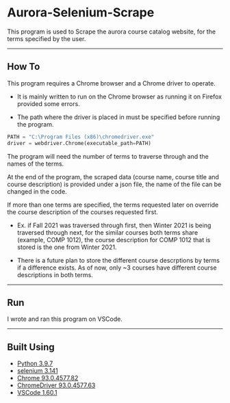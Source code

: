 # Aurora-Selenium-Scrape

This program is used to Scrape the aurora course catalog website, for the terms specified by the user.

***

## How To

This program requires a Chrome browser and a Chrome driver to operate.

+ It is mainly written to run on the Chrome browser as running it on Firefox provided some errors.

+ The path where the driver is placed in must be specified before running the program.

```python
PATH = "C:\Program Files (x86)\chromedriver.exe"
driver = webdriver.Chrome(executable_path=PATH)
```

The program will need the number of terms to traverse through and the names of the terms.

At the end of the program, the scraped data (course name, course title and course description) is provided under a json file, the name of the file can be changed in the code.

If more than one terms are specified, the terms requested later on override the course description of the courses requested first.

+ Ex. if Fall 2021 was traversed through first, then Winter 2021 is being traversed through next, for the similar courses both terms share (example, COMP 1012), the course description for COMP 1012 that is stored is the one from Winter 2021.

+ There is a future plan to store the different course descrptions by terms if a difference exists. As of now, only ~3 courses have different course descriptions in both terms.

***

## Run

I wrote and ran this program on VSCode.

***

## Built Using

+ [Python 3.9.7](https://www.python.org/downloads/)
+ [selenium 3.141](https://www.selenium.dev/documentation/)
+ [Chrome  93.0.4577.82](https://www.google.com/intl/en_ca/chrome/)
+ [ChromeDriver 93.0.4577.63](https://chromedriver.chromium.org/downloads)
+ [VSCode 1.60.1](https://code.visualstudio.com/)
